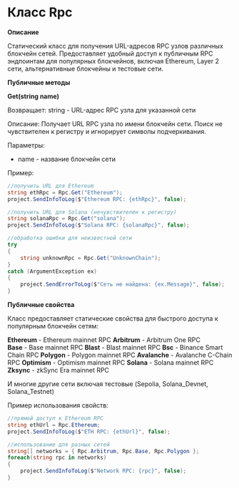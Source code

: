 # Класс Rpc

**Описание**

Статический класс для получения URL-адресов RPC узлов различных блокчейн сетей. Предоставляет удобный доступ к публичным RPC эндпоинтам для популярных блокчейнов, включая Ethereum, Layer 2 сети, альтернативные блокчейны и тестовые сети.

**Публичные методы**

**Get(string name)**

Возвращает: string - URL-адрес RPC узла для указанной сети

Описание: Получает URL RPC узла по имени блокчейн сети. Поиск не чувствителен к регистру и игнорирует символы подчеркивания.

Параметры:
- name - название блокчейн сети

Пример:

```csharp
//получить URL для Ethereum
string ethRpc = Rpc.Get("Ethereum");
project.SendInfoToLog($"Ethereum RPC: {ethRpc}", false);

//получить URL для Solana (нечувствителен к регистру)
string solanaRpc = Rpc.Get("solana");
project.SendInfoToLog($"Solana RPC: {solanaRpc}", false);

//обработка ошибки для неизвестной сети
try
{
    string unknownRpc = Rpc.Get("UnknownChain");
}
catch (ArgumentException ex)
{
    project.SendErrorToLog($"Сеть не найдена: {ex.Message}", false);
}
```

**Публичные свойства**

Класс предоставляет статические свойства для быстрого доступа к популярным блокчейн сетям:

**Ethereum** - Ethereum mainnet RPC
**Arbitrum** - Arbitrum One RPC  
**Base** - Base mainnet RPC
**Blast** - Blast mainnet RPC
**Bsc** - Binance Smart Chain RPC
**Polygon** - Polygon mainnet RPC
**Avalanche** - Avalanche C-Chain RPC
**Optimism** - Optimism mainnet RPC
**Solana** - Solana mainnet RPC
**Zksync** - zkSync Era mainnet RPC

И многие другие сети включая тестовые (Sepolia, Solana_Devnet, Solana_Testnet)

Пример использования свойств:

```csharp
//прямой доступ к Ethereum RPC
string ethUrl = Rpc.Ethereum;
project.SendInfoToLog($"ETH RPC: {ethUrl}", false);

//использование для разных сетей
string[] networks = { Rpc.Arbitrum, Rpc.Base, Rpc.Polygon };
foreach(string rpc in networks)
{
    project.SendInfoToLog($"Network RPC: {rpc}", false);
}
```